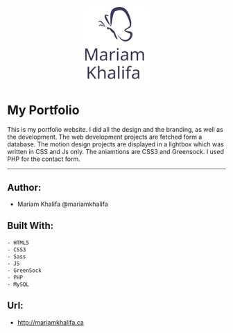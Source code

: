 <p align="center"><img src="public/images/logo-alt.svg" width="30%">

# My Portfolio

This is my portfolio website. I did all the design and the branding, as well as the development. The web development projects are fetched form a database. The motion design projects are displayed in a lightbox which was written in CSS and Js only. The aniamtions are CSS3 and Greensock. I used PHP for the contact form.   
<hr>

</p>

## Author:

* Mariam Khalifa @mariamkhalifa

## Built With: 

```
- HTML5
- CSS3
- Sass
- JS
- GreenSock
- PHP
- MySQL 
```
## Url:
* http://mariamkhalifa.ca
